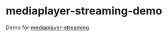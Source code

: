 # mediaplayer-streaming-demo

Demo for [mediaplayer-streaming](https://github.com/thoughtsunificator/mediaplayer-streaming)
